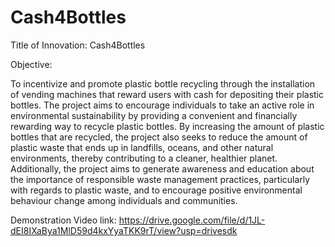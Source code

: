 # Cash4Bottles
Title of Innovation: Cash4Bottles

Objective:

To incentivize and promote plastic bottle recycling through the installation of vending machines that reward users with cash for depositing their plastic bottles. The project aims to encourage individuals to take an active role in environmental sustainability by providing a convenient and financially rewarding way to recycle plastic bottles. By increasing the amount of plastic bottles that are recycled, the project also seeks to reduce the amount of plastic waste that ends up in landfills, oceans, and other natural environments, thereby contributing to a cleaner, healthier planet. Additionally, the project aims to generate awareness and education about the importance of responsible waste management practices, particularly with regards to plastic waste, and to encourage positive environmental behaviour change among individuals and communities.

Demonstration Video link: https://drive.google.com/file/d/1JL-dEI8IXaBya1MlD59d4kxYyaTKK9rT/view?usp=drivesdk
